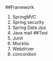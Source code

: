 ##Framework
1. SpringMVC
2. Spring security
3. Spring Data Jpa
4. Java mail
##Test
1. Junit
2. Mockito
3. Webdriver
4. concordion